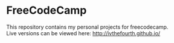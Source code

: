 # FreeCodeCamp

This repository contains my personal projects for freecodecamp.    
Live versions can be viewed here: http://ivthefourth.github.io/
